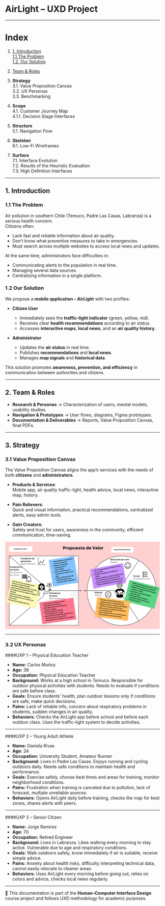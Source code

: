 # AirLight – UXD Project  

---

# Index

1. [1. Introduction](#1-introduction)  
   [1.1 The Problem](#11-the-problem)  
   [1.2. Our Solution](#12-our-solution)  

2. [Team & Roles](#2-team-&-roles)  

3. **Strategy**  
   3.1. Value Proposition Canvas  
   3.2. UX Personas  
   3.3. Benchmarking  

4. **Scope**  
   4.1. Customer Journey Map  
   4.1.1. Decision Stage Interfaces  

5. **Structure**  
   5.1. Navigation Flow  

6. **Skeleton**  
   6.1. Low-Fi Wireframes  

7. **Surface**  
   7.1. Interface Evolution  
   7.2. Results of the Heuristic Evaluation  
   7.3. High Definition Interfaces  
  

---

## 1. Introduction  

### 1.1 The Problem  
Air pollution in southern Chile (Temuco, Padre Las Casas, Labranza) is a serious health concern.  
Citizens often:  
- Lack fast and reliable information about air quality.  
- Don’t know what preventive measures to take in emergencies.  
- Must search across multiple websites to access local news and updates.  

At the same time, administrators face difficulties in:  
- Communicating alerts to the population in real time.  
- Managing several data sources.  
- Centralizing information in a single platform.  

### 1.2 Our Solution  
We propose a **mobile application – AirLight** with two profiles:  

- **Citizen User**  
  - Immediately sees the **traffic-light indicator** (green, yellow, red).  
  - Receives clear **health recommendations** according to air status.  
  - Accesses **interactive maps**, **local news**, and an **air quality history**.  

- **Administrator**  
  - Updates the **air status** in real time.  
  - Publishes **recommendations** and **local news**.  
  - Manages **map signals** and **historical data**.  

This solution promotes **awareness, prevention, and efficiency** in communication between authorities and citizens.  

---

## 2. Team & Roles  

- **Research & Personas** → Characterization of users, mental models, usability studies.  
- **Navigation & Prototypes** → User flows, diagrams, Figma prototypes.  
- **Documentation & Deliverables** → Reports, Value Proposition Canvas, final PDFs.  

---

## 3. Strategy  

### 3.1 Value Proposition Canvas  
The Value Proposition Canvas aligns the app’s services with the needs of both **citizens** and **administrators**.  

- **Products & Services**:  
  Mobile app, air quality traffic-light, health advice, local news, interactive map, history.  

- **Pain Relievers**:  
  Quick and visual information, practical recommendations, centralized alerts, easy admin tools.  

- **Gain Creators**:  
  Safety and trust for users, awareness in the community, efficient communication, time-saving.  

![value_canvas](./01-context/Propuesta_de_Valor.png)

---

### 3.2 UX Personas  

####UXP 1 – Physical Education Teacher  
- **Name:** Carlos Muñoz  
- **Age:** 38  
- **Occupation:** Physical Education Teacher  
- **Background:** Works at a high school in Temuco. Responsible for outdoor physical activities with students. Needs to evaluate if conditions are safe before class.  
- **Goals:** Ensure students’ health, plan outdoor lessons only if conditions are safe, make quick decisions.  
- **Pains:** Lack of reliable info, concern about respiratory problems in students, sudden changes in air quality.  
- **Behaviors:** Checks the AirLight app before school and before each outdoor class. Uses the traffic-light system to decide activities.  

---

####UXP 2 – Young Adult Athlete  
- **Name:** Daniela Rivas  
- **Age:** 24  
- **Occupation:** University Student, Amateur Runner  
- **Background:** Lives in Padre Las Casas. Enjoys running and cycling outdoors daily. Needs safe conditions to maintain health and performance.  
- **Goals:** Exercise safely, choose best times and areas for training, monitor neighborhood conditions.  
- **Pains:** Frustration when training is canceled due to pollution, lack of forecast, multiple unreliable sources.  
- **Behaviors:** Opens AirLight daily before training, checks the map for best zones, shares alerts with peers.  

---

####UXP 3 – Senior Citizen  
- **Name:** Jorge Ramírez  
- **Age:** 70  
- **Occupation:** Retired Engineer  
- **Background:** Lives in Labranza. Likes walking every morning to stay active. Vulnerable due to age and respiratory conditions.  
- **Goals:** Walk outdoors safely, know immediately if air is suitable, receive simple advice.  
- **Pains:** Anxiety about health risks, difficulty interpreting technical data, cannot easily relocate to cleaner areas.  
- **Behaviors:** Uses AirLight every morning before going out, relies on colors and advice, checks local news regularly.  

---

📌 This documentation is part of the **Human–Computer Interface Design** course project and follows UXD methodology for academic purposes.  

